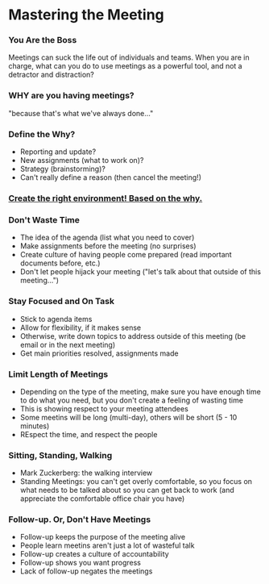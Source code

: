 <div class="divborder">
    <h1 class="darkorange">Mastering the Meeting</h1>
    <div class="innerdivborder">
        <h3 class="green">You Are the Boss</h3>
        <p>Meetings can suck the life out of individuals and teams. When you are in charge, what can you do to use meetings as a powerful tool, and not a detractor
        and distraction?</p>
        <h3 class="green">WHY are you having meetings?</h3>
        <p>"because that's what we've always done..."</p>
    </div>
    <div class="innerdivborder">
        <h3 class="green">Define the Why?</h3>
        <ul>
            <li>Reporting and update?</li>
            <li>New assignments (what to work on)?</li>
            <li>Strategy (brainstorming)?</li>
            <li>Can't really define a reason (then cancel the meeting!)</li>
        </ul>
        <h3 class="center"><b><u>Create the right environment! Based on the why.</u></b></h3>
    </div>
    <div class="innerdivborder">
        <h3 class="green">Don't Waste Time</h3>
        <ul>
            <li>The idea of the agenda (list what you need to cover)</li>
            <li>Make assignments before the meeting (no surprises)</li>
            <li>Create culture of having people come prepared (read important documents before, etc.)</li>
            <li>Don't let people hijack your meeting ("let's talk about that outside of this meeting...")</li>
        </ul>
    </div>
    <div class="innerdivborder">
        <h3 class="green">Stay Focused and On Task</h3>
        <ul>
            <li>Stick to agenda items</li>
            <li>Allow for flexibility, if it makes sense</li>
            <li>Otherwise, write down topics to address outside of this meeting (be email or in the next meeting)</li>
            <li>Get main priorities resolved, assignments made</li>
        </ul>
    </div>
    <div class="innerdivborder">
        <h3 class="green">Limit Length of Meetings</h3>
        <ul>
            <li>Depending on the type of the meeting, make sure you have enough time to do what you need, but you don't create a feeling of wasting time</li>
            <li>This is showing respect to your meeting attendees</li>
            <li>Some meetins will be long (multi-day), others will be short (5 - 10 minutes)</li>
            <li>REspect the time, and respect the people</li>
        </ul>
        <h3 class="green">Sitting, Standing, Walking</h3>
        <ul>
            <li>Mark Zuckerberg: the walking interview</li>
            <li>Standing Meetings: you can't get overly comfortable, so you focus on what needs to be talked about so you can get back to work (and appreciate
            the comfortable office chair you have)</li>
        </ul>
    </div>
    <div class="innerdivborder">
        <h3 class="green">Follow-up. Or, Don't Have Meetings</h3>
        <ul>
            <li>Follow-up keeps the purpose of the meeting alive</li>
            <li>People learn meetins aren't just a lot of wasteful talk</li>
            <li>Follow-up creates a culture of accountability</li>
            <li>Follow-up shows you want progress</li>
            <li>Lack of follow-up negates the meetings</li>
        </ul>
    </div>
</div>